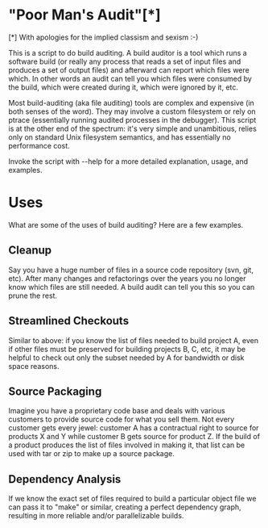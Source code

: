 # "Poor Man's Audit"[*]

[*] With apologies for the implied classism and sexism :-)

This is a script to do build auditing. A build auditor is a tool which
runs a software build (or really any process that reads a set of input
files and produces a set of output files) and afterward can report which
files were which. In other words an audit can tell you which files were
consumed by the build, which were created during it, which were ignored by
it, etc.

Most build-auditing (aka file auditing) tools are complex and expensive
(in both senses of the word). They may involve a custom filesystem or rely
on ptrace (essentially running audited processes in the debugger).  This
script is at the other end of the spectrum: it's very simple and
unambitious, relies only on standard Unix filesystem semantics, and has
essentially no performance cost.

Invoke the script with --help for a more detailed explanation, usage, and
examples.

# Uses

What are some of the uses of build auditing? Here are a few examples.

## Cleanup

Say you have a huge number of files in a source code repository (svn, git,
etc). After many changes and refactorings over the years you no longer
know which files are still needed. A build audit can tell you this so you
can prune the rest.

## Streamlined Checkouts

Similar to above: if you know the list of files needed to build project A,
even if other files must be preserved for building projects B, C, etc, it
may be helpful to check out only the subset needed by A for bandwidth or
disk space reasons.

## Source Packaging

Imagine you have a proprietary code base and deals with various customers
to provide source code for what you sell them. Not every customer gets
every jewel: customer A has a contractual right to source for products X
and Y while customer B gets source for product Z.  If the build of a
product produces the list of files involved in making it, that list can be
used with tar or zip to make up a source package.

## Dependency Analysis

If we know the exact set of files required to build a particular object
file we can pass it to "make" or similar, creating a perfect dependency
graph, resulting in more reliable and/or parallelizable builds.

